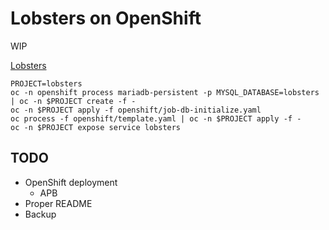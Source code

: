 # Lobsters on OpenShift

WIP

[Lobsters](https://github.com/lobsters/lobsters/)

```
PROJECT=lobsters
oc -n openshift process mariadb-persistent -p MYSQL_DATABASE=lobsters | oc -n $PROJECT create -f -
oc -n $PROJECT apply -f openshift/job-db-initialize.yaml
oc process -f openshift/template.yaml | oc -n $PROJECT apply -f -
oc -n $PROJECT expose service lobsters
```

## TODO

* OpenShift deployment
  * APB
* Proper README
* Backup


